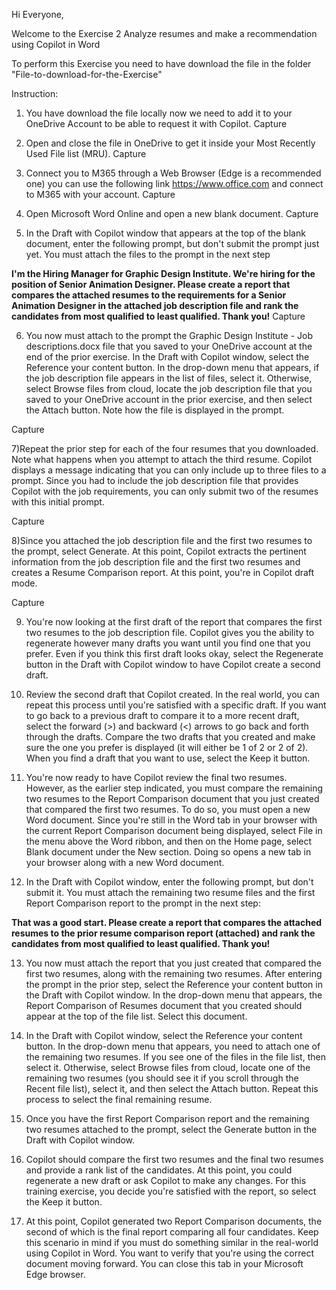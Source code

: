 Hi Everyone,

Welcome to the Exercise 2 Analyze resumes and make a recommendation using Copilot in Word

To perform this Exercise you need to have download the file in the folder "File-to-download-for-the-Exercise"

Instruction: 

1) You have download the file locally now we need to add it to your OneDrive Account to be able to request it with Copilot.
Capture

2) Open and close the file in OneDrive to get it inside your Most Recently Used File list (MRU).
Capture

3) Connect you to M365 through a Web Browser (Edge is a recommended one) you can use the following link https://www.office.com  and connect to M365 with your account.
Capture

4) Open Microsoft Word Online and open a new blank document.
Capture

5) In the Draft with Copilot window that appears at the top of the blank document, enter the following prompt, but don't submit the prompt just yet. You must attach the files to the prompt in the next step

**I'm the Hiring Manager for Graphic Design Institute. We're hiring for the position of Senior Animation Designer. Please create a report that compares the attached resumes to the requirements for a Senior Animation Designer in the attached job description file and rank the candidates from most qualified to least qualified. Thank you!**
Capture

6) You now must attach to the prompt the Graphic Design Institute - Job descriptions.docx file that you saved to your OneDrive account at the end of the prior exercise. In the Draft with Copilot window, select the Reference your content button. In the drop-down menu that appears, if the job description file appears in the list of files, select it. Otherwise, select Browse files from cloud, locate the job description file that you saved to your OneDrive account in the prior exercise, and then select the Attach button. Note how the file is displayed in the prompt.

Capture

7)Repeat the prior step for each of the four resumes that you downloaded. Note what happens when you attempt to attach the third resume. Copilot displays a message indicating that you can only include up to three files to a prompt. Since you had to include the job description file that provides Copilot with the job requirements, you can only submit two of the resumes with this initial prompt.

Capture

8)Since you attached the job description file and the first two resumes to the prompt, select Generate. At this point, Copilot extracts the pertinent information from the job description file and the first two resumes and creates a Resume Comparison report. At this point, you're in Copilot draft mode.

Capture

9) You're now looking at the first draft of the report that compares the first two resumes to the job description file. Copilot gives you the ability to regenerate however many drafts you want until you find one that you prefer. Even if you think this first draft looks okay, select the Regenerate button in the Draft with Copilot window to have Copilot create a second draft.

10) Review the second draft that Copilot created. In the real world, you can repeat this process until you're satisfied with a specific draft. If you want to go back to a previous draft to compare it to a more recent draft, select the forward (>) and backward (<) arrows to go back and forth through the drafts. Compare the two drafts that you created and make sure the one you prefer is displayed (it will either be 1 of 2 or 2 of 2). When you find a draft that you want to use, select the Keep it button.

11) You're now ready to have Copilot review the final two resumes. However, as the earlier step indicated, you must compare the remaining two resumes to the Report Comparison document that you just created that compared the first two resumes. To do so, you must open a new Word document. Since you're still in the Word tab in your browser with the current Report Comparison document being displayed, select File in the menu above the Word ribbon, and then on the Home page, select Blank document under the New section. Doing so opens a new tab in your browser along with a new Word document.

12) In the Draft with Copilot window, enter the following prompt, but don't submit it. You must attach the remaining two resume files and the first Report Comparison report to the prompt in the next step:

**That was a good start. Please create a report that compares the attached resumes to the prior resume comparison report (attached) and rank the candidates from most qualified to least qualified. Thank you!**

13) You now must attach the report that you just created that compared the first two resumes, along with the remaining two resumes. After entering the prompt in the prior step, select the Reference your content button in the Draft with Copilot window. In the drop-down menu that appears, the Report Comparison of Resumes document that you created should appear at the top of the file list. Select this document.

14) In the Draft with Copilot window, select the Reference your content button. In the drop-down menu that appears, you need to attach one of the remaining two resumes. If you see one of the files in the file list, then select it. Otherwise, select Browse files from cloud, locate one of the remaining two resumes (you should see it if you scroll through the Recent file list), select it, and then select the Attach button. Repeat this process to select the final remaining resume.

15) Once you have the first Report Comparison report and the remaining two resumes attached to the prompt, select the Generate button in the Draft with Copilot window.

16) Copilot should compare the first two resumes and the final two resumes and provide a rank list of the candidates. At this point, you could regenerate a new draft or ask Copilot to make any changes. For this training exercise, you decide you're satisfied with the report, so select the Keep it button.

17) At this point, Copilot generated two Report Comparison documents, the second of which is the final report comparing all four candidates. Keep this scenario in mind if you must do something similar in the real-world using Copilot in Word. You want to verify that you're using the correct document moving forward. You can close this tab in your Microsoft Edge browser.




